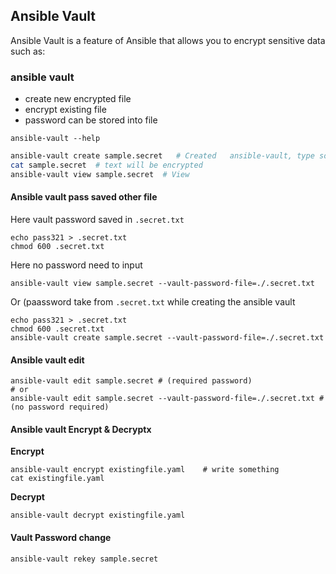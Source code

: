 ## Ansible Vault

Ansible Vault is a feature of Ansible that allows you to encrypt sensitive data such as:

### ansible vault
- create new encrypted file
- encrypt existing file
- password can be stored into file
```
ansible-vault --help
```

```bash
ansible-vault create sample.secret   # Created   ansible-vault, type something
cat sample.secret  # text will be encrypted 
ansible-vault view sample.secret  # View
```

#### Ansible vault pass saved other file 

Here vault password saved in `.secret.txt` 
```
echo pass321 > .secret.txt
chmod 600 .secret.txt
``` 
Here no password need to input
```
ansible-vault view sample.secret --vault-password-file=./.secret.txt
```

Or (paassword take from `.secret.txt` while creating the ansible vault
```
echo pass321 > .secret.txt
chmod 600 .secret.txt
ansible-vault create sample.secret --vault-password-file=./.secret.txt
```

#### Ansible vault edit

```
ansible-vault edit sample.secret # (required password)
# or
ansible-vault edit sample.secret --vault-password-file=./.secret.txt #(no password required)
```

#### Ansible vault Encrypt & Decryptx

**Encrypt**
```
ansible-vault encrypt existingfile.yaml    # write something
cat existingfile.yaml
```

**Decrypt**
```
ansible-vault decrypt existingfile.yaml
```

#### Vault Password change

```
ansible-vault rekey sample.secret
```
